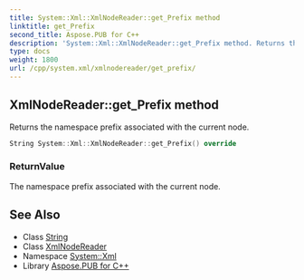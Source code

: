 ```yaml
---
title: System::Xml::XmlNodeReader::get_Prefix method
linktitle: get_Prefix
second_title: Aspose.PUB for C++
description: 'System::Xml::XmlNodeReader::get_Prefix method. Returns the namespace prefix associated with the current node in C++.'
type: docs
weight: 1800
url: /cpp/system.xml/xmlnodereader/get_prefix/
---
```

## XmlNodeReader::get_Prefix method


Returns the namespace prefix associated with the current node.

```cpp
String System::Xml::XmlNodeReader::get_Prefix() override
```


### ReturnValue

The namespace prefix associated with the current node.

## See Also

* Class [String](../../../system/string/)
* Class [XmlNodeReader](../)
* Namespace [System::Xml](../../)
* Library [Aspose.PUB for C++](../../../)
